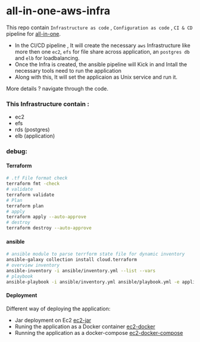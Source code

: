 # all-in-one-aws-infra

This repo contain `Infrastructure as code` , `Configuration as code` , `CI & CD` pipeline for [all-in-one](https://github.com/fullstack-e-learning/all-in-one).
- In the CI/CD pipeline , It will create the necessary `aws` Infrastructure like more then one `ec2`, `efs` for file share across application, an `postgres db` and `elb` for loadbalancing.
- Once the Infra is created, the ansible pipeline will Kick in and Intall the necessary tools need to run the application
- Along with this, It will set the applicaion as Unix service and run it. 

More details ? navigate through the code.

### This Infrastructure contain :

- ec2
- efs
- rds (postgres)
- elb (application)

### debug:

#### Terraform
```sh
# .tf File format check 
terraform fmt -check
# validate
terraform validate
# Plan
terraform plan
# apply
terraform apply --auto-approve
# destroy
terraform destroy --auto-approve
```

#### ansible
```sh
# ansible module to parse terrform state file for dynamic inventory
ansible-galaxy collection install cloud.terraform
# overview inventory
ansible-inventory -i ansible/inventory.yml --list --vars
# playbook
ansible-playbook -i ansible/inventory.yml ansible/playbook.yml -e application_version=1.0.13 
```

#### Deployment

Different way of deploying the application:

- Jar deployment on Ec2 [ec2-jar](https://github.com/fullstack-e-learning/all-in-one-aws-infra/tree/ec2-jar)
- Runing the application as a Docker container [ec2-docker](https://github.com/fullstack-e-learning/all-in-one-aws-infra/tree/ec2-docker)
- Running the application as a docker-compose [ec2-docker-compose](https://github.com/fullstack-e-learning/all-in-one-aws-infra/tree/ec2-docker-compose)
